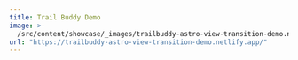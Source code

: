 ```yaml
---
title: Trail Buddy Demo
image: >-
  /src/content/showcase/_images/trailbuddy-astro-view-transition-demo.netlify.app.webp
url: "https://trailbuddy-astro-view-transition-demo.netlify.app/"
---
```

